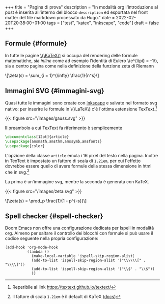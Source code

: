 +++
title = "Pagina di prova"
description = "In modalità org l'introduzione al post è inserita all'interno del blocco `description` ed esportata nel front matter del file markdown processato da Hugo."
date = 2022-02-20T20:38:00+01:00
tags = ["test", "katex", "inkscape", "code"]
draft = false
+++

## Formule {#formule}

In tutte le pagine [\\(\KaTeX\\)](https://katex.org) si occupa del rendering delle formule matematiche, sia _inline_ come ad esempio l'identità di Eulero \\(e^{i\pi} = -1\\), sia a centro pagina come nella definizione della funzione zeta di Riemann

\\[\zeta(s) = \sum\_{i = 1}^{\infty} \frac{1}{n^s}\\]


## Immagini SVG {#immagini-svg}

Quasi tutte le immagini sono create con [Inkscape](https://inkscape.org/it/) e salvate nel formato svg nativo: per inserire le formule in \\(\LaTeX\\) c'è l'ottima estensione TexText.[^fn:1]

{{< figure src="/images/gauss.svg" >}}

Il preambolo a cui TexText fa riferimento è semplicemente

```tex
\documentclass[12pt]{article}
\usepackage{amsmath,amsthm,amssymb,amsfonts}
\usepackage{color}
```

L'opzione della classe `article` emula i 16 pixel del testo nella pagina. Inoltre in TexText è impostato un fattore di scala di `1.21em`, per cui l'effetto dovrebbe essere quello di avere formule della stessa dimensione in html che in svg.[^fn:2]

La prima è un'immagine svg, mentre la seconda è generata con KaTeX.

{{< figure src="/images/zeta.svg" >}}

\\[\zeta(s) = \prod\_p \frac{1}{1 - p^{-s}}\\]


## Spell checker {#spell-checker}

Doom Emacs non offre una configurazione dedicata per Ispell in modalità org. Almeno per saltare il controllo dei blocchi con formule si può usare il codice seguente nella propria configurazione:

```elisp
(add-hook 'org-mode-hook
          (lambda ()
            (make-local-variable 'ispell-skip-region-alist)
            (add-to-list 'ispell-skip-region-alist '("\\\\\\[" . "\\\\]"))
            (add-to-list 'ispell-skip-region-alist '("\\$" . "\\$"))
            ))
```

[^fn:1]: Reperibile al link <https://textext.github.io/textext/>
[^fn:2]: Il fattore di scala `1.21em` è il default di KaTeX ([docs](https://katex.org/docs/font.html#font-size-and-lengths))
